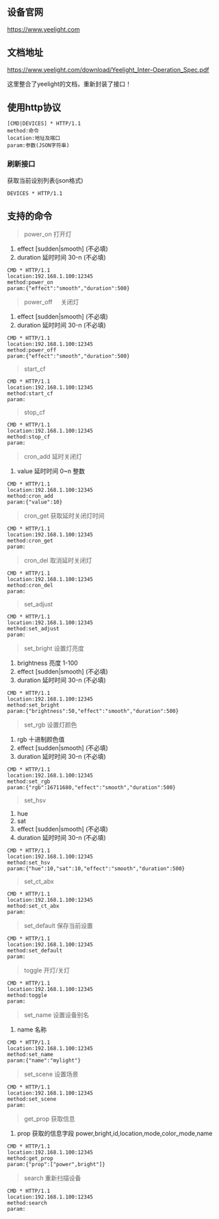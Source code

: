 ## 设备官网
https://www.yeelight.com

## 文档地址
https://www.yeelight.com/download/Yeelight_Inter-Operation_Spec.pdf

这里整合了yeelight的文档，重新封装了接口！

## 使用http协议

```
[CMD|DEVICES] * HTTP/1.1
method:命令
location:地址及端口
param:参数(JSON字符串)
```

### 刷新接口
获取当前设别列表(json格式)

```
DEVICES * HTTP/1.1
```

## 支持的命令

>power_on      打开灯
1. effect  [sudden|smooth] (不必填)
2. duration 延时时间 30-n (不必填)

```
CMD * HTTP/1.1
location:192.168.1.100:12345
method:power_on
param:{"effect":"smooth","duration":500}
```

>power_off     关闭灯
1. effect  [sudden|smooth] (不必填)
2. duration 延时时间 30-n (不必填)

```
CMD * HTTP/1.1
location:192.168.1.100:12345
method:power_off
param:{"effect":"smooth","duration":500}
```

>start_cf

```
CMD * HTTP/1.1
location:192.168.1.100:12345
method:start_cf
param:
```

>stop_cf

```
CMD * HTTP/1.1
location:192.168.1.100:12345
method:stop_cf
param:
```

>cron_add      延时关闭灯
1. value 延时时间 0~n 整数

```
CMD * HTTP/1.1
location:192.168.1.100:12345
method:cron_add
param:{"value":10}
```

>cron_get      获取延时关闭灯时间

```
CMD * HTTP/1.1
location:192.168.1.100:12345
method:cron_get
param:
```

>cron_del      取消延时关闭灯

```
CMD * HTTP/1.1
location:192.168.1.100:12345
method:cron_del
param:
```

>set_adjust

```
CMD * HTTP/1.1
location:192.168.1.100:12345
method:set_adjust
param:
```

>set_bright    设置灯亮度
1. brightness 亮度 1-100
2. effect  [sudden|smooth] (不必填)
3. duration 延时时间 30-n (不必填)

```
CMD * HTTP/1.1
location:192.168.1.100:12345
method:set_bright
param:{"brightness":50,"effect":"smooth","duration":500}
```

>set_rgb       设置灯颜色
1. rgb  十进制颜色值
2. effect  [sudden|smooth] (不必填)
3. duration 延时时间 30-n (不必填)

```
CMD * HTTP/1.1
location:192.168.1.100:12345
method:set_rgb
param:{"rgb":16711680,"effect":"smooth","duration":500}
```

>set_hsv
1. hue
2. sat
2. effect  [sudden|smooth] (不必填)
3. duration 延时时间 30-n (不必填)

```
CMD * HTTP/1.1
location:192.168.1.100:12345
method:set_hsv
param:{"hue":10,"sat":10,"effect":"smooth","duration":500}
```

>set_ct_abx

```
CMD * HTTP/1.1
location:192.168.1.100:12345
method:set_ct_abx
param:
```

>set_default   保存当前设置

```
CMD * HTTP/1.1
location:192.168.1.100:12345
method:set_default
param:
```

>toggle        开灯/关灯

```
CMD * HTTP/1.1
location:192.168.1.100:12345
method:toggle
param:
```

>set_name      设置设备别名
1. name  名称

```
CMD * HTTP/1.1
location:192.168.1.100:12345
method:set_name
param:{"name":"mylight"}
```

>set_scene     设置场景

```
CMD * HTTP/1.1
location:192.168.1.100:12345
method:set_scene
param:
```

>get_prop      获取信息
1. prop 获取的信息字段 power,bright,id,location,mode,color_mode,name

```
CMD * HTTP/1.1
location:192.168.1.100:12345
method:get_prop
param:{"prop":["power",bright"]}
```

>search      重新扫描设备

```
CMD * HTTP/1.1
location:192.168.1.100:12345
method:search
param:
```
